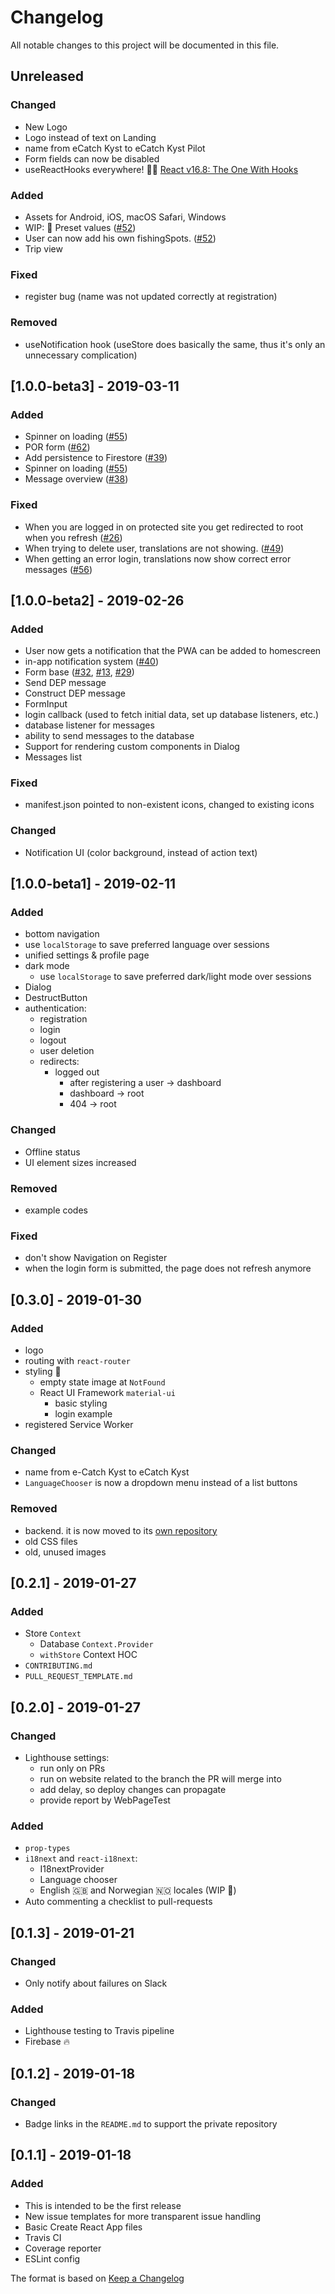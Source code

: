 # Changelog
All notable changes to this project will be documented in this file.

## Unreleased
### Changed
- New Logo
- Logo instead of text on Landing
- name from eCatch Kyst to eCatch Kyst Pilot
- Form fields can now be disabled
- useReactHooks everywhere! 🎣🎉 [React v16.8: The One With Hooks](https://reactjs.org/blog/2019/02/06/react-v16.8.0.html)

### Added
- Assets for Android, iOS, macOS Safari, Windows
- WIP: 🚧 Preset values ([#52](https://github.com/ecatch-kyst/web/issues/22))
- User can now add his own fishingSpots. ([#52](https://github.com/ecatch-kyst/web/issues/52))
- Trip view

### Fixed
- register bug (name was not updated correctly at registration)

### Removed
- useNotification hook (useStore does basically the same, thus it's only an unnecessary complication)

## [1.0.0-beta3] - 2019-03-11
### Added
- Spinner on loading ([#55](https://github.com/ecatch-kyst/web/issues/55))
- POR form ([#62](https://github.com/ecatch-kyst/web/issues/62))
- Add persistence to Firestore ([#39](https://github.com/ecatch-kyst/web/issues/39))
- Spinner on loading ([#55](https://github.com/ecatch-kyst/web/issues/55))
- Message overview ([#38](https://github.com/ecatch-kyst/web/issues/38))

### Fixed
- When you are logged in on protected site you get redirected to root when you refresh ([#26](https://github.com/ecatch-kyst/web/issues/26))
- When trying to delete user, translations are not showing. ([#49](https://github.com/ecatch-kyst/web/issues/49))
- When getting an error login, translations now show correct error messages ([#56](https://github.com/ecatch-kyst/web/issues/56))

## [1.0.0-beta2] - 2019-02-26
### Added
- User now gets a notification that the PWA can be added to homescreen
- in-app notification system ([#40](https://github.com/ecatch-kyst/web/issues/40))
- Form base ([#32](https://github.com/ecatch-kyst/web/issues/32), [#13](https://github.com/ecatch-kyst/web/issues/13), [#29](https://github.com/ecatch-kyst/web/issues/29))
- Send DEP message
- Construct DEP message
- FormInput
- login callback (used to fetch initial data, set up database listeners, etc.)
- database listener for messages
- ability to send messages to the database
- Support for rendering custom components in Dialog
- Messages list
### Fixed
- manifest.json pointed to non-existent icons, changed to existing icons
### Changed
- Notification UI (color background, instead of action text)

## [1.0.0-beta1] - 2019-02-11
### Added
- bottom navigation
- use `localStorage` to save preferred language over sessions
- unified settings & profile page
- dark mode
    - use `localStorage` to save preferred dark/light mode over sessions
- Dialog
- DestructButton
- authentication:
    - registration
    - login
    - logout
    - user deletion
    - redirects:
        - logged out
            - after registering a user -> dashboard
            - dashboard -> root
            - 404 -> root
### Changed
- Offline status
- UI element sizes increased
### Removed
- example codes
### Fixed
- don't show Navigation on Register
- when the login form is submitted, the page does not refresh anymore

## [0.3.0] - 2019-01-30
### Added
- logo
- routing with `react-router`
- styling 💄
  - empty state image at `NotFound`
  - React UI Framework `material-ui`
    - basic styling
    - login example
- registered Service Worker

### Changed
- name from e-Catch Kyst to eCatch Kyst
- `LanguageChooser` is now a dropdown menu instead of a list buttons

### Removed
- backend. it is now moved to its [own repository](https://github.com/ecatch-kyst/backend)
- old CSS files
- old, unused images


## [0.2.1] - 2019-01-27
### Added
- Store `Context`
  - Database `Context.Provider`
  - `withStore` Context HOC
- `CONTRIBUTING.md`
- `PULL_REQUEST_TEMPLATE.md`

## [0.2.0] - 2019-01-27
### Changed
- Lighthouse settings:
  - run only on PRs
  - run on website related to the branch the PR will merge into
  - add delay, so deploy changes can propagate
  - provide report by WebPageTest
  
### Added
- `prop-types`
- `i18next` and `react-i18next`:
  - I18nextProvider
  - Language chooser
  - English 🇬🇧 and Norwegian 🇳🇴 locales (WIP 🚧)
- Auto commenting a checklist to pull-requests

## [0.1.3] - 2019-01-21
### Changed
- Only notify about failures on Slack

### Added
- Lighthouse testing to Travis pipeline
- Firebase 🔥


## [0.1.2] - 2019-01-18
### Changed
- Badge links in the `README.md` to support the private repository

## [0.1.1] - 2019-01-18
### Added
- This is intended to be the first release
- New issue templates for more transparent issue handling
- Basic Create React App files
- Travis CI
- Coverage reporter
- ESLint config

The format is based on [Keep a Changelog](https://keepachangelog.com/en/1.0.0/)
